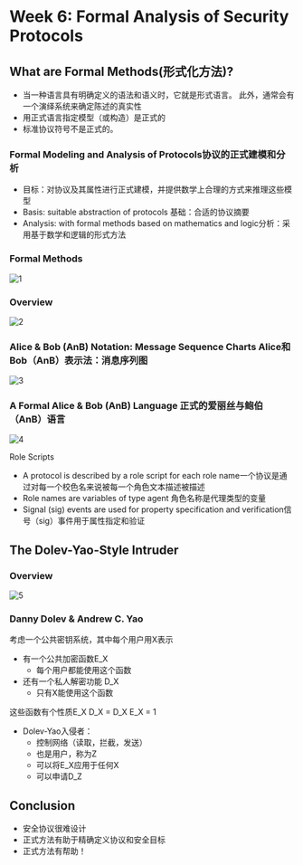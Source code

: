 # Week 6: Formal Analysis of Security Protocols

## What are Formal Methods(形式化方法)?

* 当一种语言具有明确定义的语法和语义时，它就是形式语言。 此外，通常会有一个演绎系统来确定陈述的真实性
* 用正式语言指定模型（或构造）是正式的
* 标准协议符号不是正式的。

### Formal Modeling and Analysis of Protocols协议的正式建模和分析

* 目标：对协议及其属性进行正式建模，并提供数学上合理的方式来推理这些模型
* Basis: suitable abstraction of protocols 基础：合适的协议摘要
* Analysis: with formal methods based on mathematics and logic分析：采用基于数学和逻辑的形式方法

### Formal Methods

![1](https://github.com/Qianlinnn/personal-study-zone/raw/master/CSF_Sheffield/img/week6/1.png)

### Overview

![2](https://github.com/Qianlinnn/personal-study-zone/raw/master/CSF_Sheffield/img/week6/2.png)

### Alice & Bob (AnB) Notation:  Message Sequence Charts Alice和Bob（AnB）表示法：消息序列图

![3](https://github.com/Qianlinnn/personal-study-zone/raw/master/CSF_Sheffield/img/week6/3.png)

### A Formal Alice & Bob (AnB) Language 正式的爱丽丝与鲍伯（AnB）语言

![4](https://github.com/Qianlinnn/personal-study-zone/raw/master/CSF_Sheffield/img/week6/4.png)

Role Scripts

* A protocol is described by a role script for each role  name一个协议是通过对每一个校色名来说被每一个角色文本描述被描述
* Role names are variables of type agent 角色名称是代理类型的变量
* Signal (sig) events are used for property specification  and verification信号（sig）事件用于属性指定和验证

## The Dolev-Yao-Style Intruder

### Overview

![5](https://github.com/Qianlinnn/personal-study-zone/raw/master/CSF_Sheffield/img/week6/5.png)

### Danny Dolev & Andrew C. Yao

考虑一个公共密钥系统，其中每个用户用X表示

* 有一个公共加密函数E_X
  * 每个用户都能使用这个函数
* 还有一个私人解密功能 D_X
  * 只有X能使用这个函数

这些函数有个性质E_X D_X = D_X E_X = 1

* Dolev-Yao入侵者：
  * 控制网络（读取，拦截，发送）
  * 也是用户，称为Z
  * 可以将E_X应用于任何X
  * 可以申请D_Z

## Conclusion

* 安全协议很难设计
* 正式方法有助于精确定义协议和安全目标
* 正式方法有帮助！



